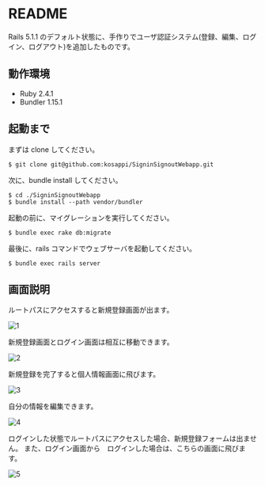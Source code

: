 # README

Rails 5.1.1 のデフォルト状態に、手作りでユーザ認証システム(登録、編集、ログイン、ログアウト)を追加したものです。

## 動作環境

* Ruby 2.4.1
* Bundler 1.15.1

## 起動まで

まずは clone してください。

```
$ git clone git@github.com:kosappi/SigninSignoutWebapp.git
```

次に、bundle install してください。

```
$ cd ./SigninSignoutWebapp
$ bundle install --path vendor/bundler
```

起動の前に、マイグレーションを実行してください。

```
$ bundle exec rake db:migrate
```

最後に、rails コマンドでウェブサーバを起動してください。

```
$ bundle exec rails server
```

## 画面説明

ルートパスにアクセスすると新規登録画面が出ます。

![1](http://i.imgur.com/MDdJ7WY.png?1)

新規登録画面とログイン画面は相互に移動できます。

![2](http://i.imgur.com/LMeEmRq.png?1)

新規登録を完了すると個人情報画面に飛びます。

![3](http://i.imgur.com/QKjQgzc.png?1)

自分の情報を編集できます。

![4](http://i.imgur.com/YKFu9uk.png?1)

ログインした状態でルートパスにアクセスした場合、新規登録フォームは出ません。
また、ログイン画面から　ログインした場合は、こちらの画面に飛びます。

![5](http://i.imgur.com/icOeImG.png?1)
